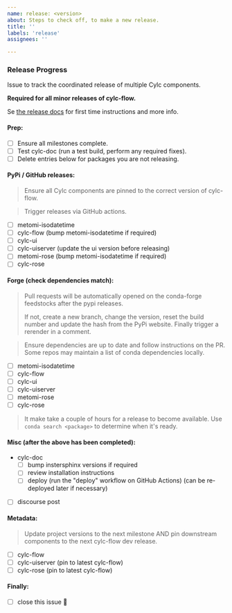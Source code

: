 ```yaml
---
name: release: <version>
about: Steps to check off, to make a new release.
title: ''
labels: 'release'
assignees: ''

---
```


### Release Progress

Issue to track the coordinated release of multiple Cylc components.

**Required for all minor releases of cylc-flow.**

Se [the release docs](https://github.com/cylc/cylc-admin/blob/master/docs/howto/create-a-release.md)
for first time instructions and more info.

#### Prep:

* [ ] Ensure all milestones complete.
* [ ] Test cylc-doc (run a test build, perform any required fixes).
* [ ] Delete entries below for packages you are not releasing.

#### PyPi / GitHub releases:

> Ensure all Cylc components are pinned to the correct version of cylc-flow.

> Trigger releases via GitHub actions.

* [ ] metomi-isodatetime
* [ ] cylc-flow (bump metomi-isodatetime if required)
* [ ] cylc-ui
* [ ] cylc-uiserver (update the ui version before releasing)
* [ ] metomi-rose (bump metomi-isodatetime if required)
* [ ] cylc-rose

#### Forge (check dependencies match):

> Pull requests will be automatically opened on the conda-forge feedstocks
> after the pypi releases.
>
> If not, create a new branch, change the version, reset the build number and
> update the hash from the PyPi website.
> Finally trigger a rerender in a comment.

> Ensure dependencies are up to date and follow instructions on the PR. Some
> repos may maintain a list of conda dependencies locally.

* [ ] metomi-isodatetime
* [ ] cylc-flow
* [ ] cylc-ui
* [ ] cylc-uiserver
* [ ] metomi-rose
* [ ] cylc-rose

> It make take a couple of hours for a release to become available.
> Use `conda search <package>` to determine when it's ready.

#### Misc (after the above has been completed):

* cylc-doc
  * [ ] bump instersphinx versions if required
  * [ ] review installation instructions
  * [ ] deploy (run the "deploy" workflow on GitHub Actions) (can be re-deployed later if necessary)
* [ ] discourse post

#### Metadata:

> Update project versions to the next milestone
> AND pin downstream components to the next cylc-flow dev release.

* [ ] cylc-flow
* [ ] cylc-uiserver (pin to latest cylc-flow)
* [ ] cylc-rose (pin to latest cylc-flow)

#### Finally:

* [ ] close this issue :rocket:
